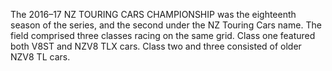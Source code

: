 The 2016–17 NZ TOURING CARS CHAMPIONSHIP was the eighteenth season of the series, and the second under the NZ Touring Cars name. The field comprised three classes racing on the same grid. Class one featured both V8ST and NZV8 TLX cars. Class two and three consisted of older NZV8 TL cars.
